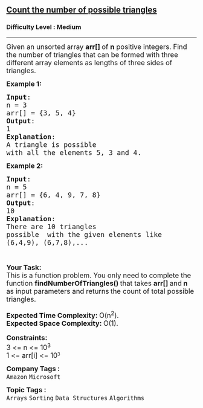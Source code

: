 <h2><a href="https://www.geeksforgeeks.org/problems/count-possible-triangles-1587115620/1?page=3&category=Arrays,Sorting,Searching&company=Microsoft,Google&difficulty=Medium,Hard&sortBy=submissions">Count the number of possible triangles</a></h2><h3>Difficulty Level : Medium</h3><hr><div class="problems_problem_content__Xm_eO"><p><span style="font-size:18px">Given an unsorted array <strong>arr[]&nbsp;</strong>of <strong>n</strong> positive integers. Find the number of triangles that can be formed with three different array elements as lengths of three sides of triangles.&nbsp;</span></p>

<p><span style="font-size:18px"><strong>Example 1:</strong></span></p>

<pre><span style="font-size:18px"><strong>Input</strong>: 
n = 3
arr[] = {3, 5, 4}
<strong>Output</strong>: 
1
<strong>Explanation</strong>: 
A triangle is possible 
with all the elements 5, 3 and 4.</span></pre>

<p><span style="font-size:18px"><strong>Example 2:</strong></span></p>

<pre><span style="font-size:18px"><strong>Input</strong>: 
n = 5
arr[] = {6, 4, 9, 7, 8}
<strong>Output</strong>: 
10
<strong>Explanation</strong>: 
There are 10 triangles
possible  with the given elements like
(6,4,9), (6,7,8),...</span>
</pre>

<p>&nbsp;</p>

<p><strong><span style="font-size:18px">Your Task:&nbsp;</span></strong><br>
<span style="font-size:18px">This is a function problem. You only need to complete the function <strong>findNumberOfTriangles</strong></span><span style="font-size:18px"><strong>() </strong>that takes <strong>arr[] </strong>and<strong>&nbsp;n</strong> as input&nbsp;parameters and returns<strong> </strong>the count of total possible triangles.</span><br>
<br>
<span style="font-size:18px"><strong>Expected Time Complexity:&nbsp;</strong>O(n<sup>2</sup>).<br>
<strong>Expected Space Complexity:&nbsp;</strong>O(1).</span><br>
<br>
<span style="font-size:18px"><strong>Constraints:</strong><br>
3 &lt;= n &lt;= 10<sup>3</sup></span><br>
<span style="font-size:18px">1 &lt;= arr[i] &lt;= 10</span><sup>3</sup></p>
</div><p><span style=font-size:18px><strong>Company Tags : </strong><br><code>Amazon</code>&nbsp;<code>Microsoft</code>&nbsp;<br><p><span style=font-size:18px><strong>Topic Tags : </strong><br><code>Arrays</code>&nbsp;<code>Sorting</code>&nbsp;<code>Data Structures</code>&nbsp;<code>Algorithms</code>&nbsp;
